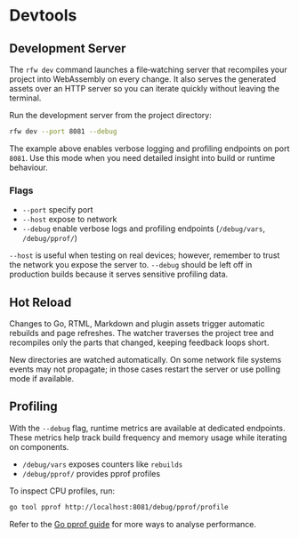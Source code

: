 # Devtools

## Development Server

The `rfw dev` command launches a file‑watching server that recompiles your project into WebAssembly on every change. It also serves the generated assets over an HTTP server so you can iterate quickly without leaving the terminal.

Run the development server from the project directory:

```bash
rfw dev --port 8081 --debug
```

The example above enables verbose logging and profiling endpoints on port `8081`. Use this mode when you need detailed insight into build or runtime behaviour.

### Flags

- `--port` specify port
- `--host` expose to network
- `--debug` enable verbose logs and profiling endpoints (`/debug/vars`, `/debug/pprof/`)

`--host` is useful when testing on real devices; however, remember to trust the network you expose the server to. `--debug` should be left off in production builds because it serves sensitive profiling data.

## Hot Reload

Changes to Go, RTML, Markdown and plugin assets trigger automatic rebuilds and page refreshes. The watcher traverses the project tree and recompiles only the parts that changed, keeping feedback loops short.

New directories are watched automatically. On some network file systems events may not propagate; in those cases restart the server or use polling mode if available.

## Profiling

With the `--debug` flag, runtime metrics are available at dedicated endpoints. These metrics help track build frequency and memory usage while iterating on components.

- `/debug/vars` exposes counters like `rebuilds`
- `/debug/pprof/` provides pprof profiles

To inspect CPU profiles, run:

```bash
go tool pprof http://localhost:8081/debug/pprof/profile
```

Refer to the [Go pprof guide](https://pkg.go.dev/net/http/pprof) for more ways to analyse performance.

